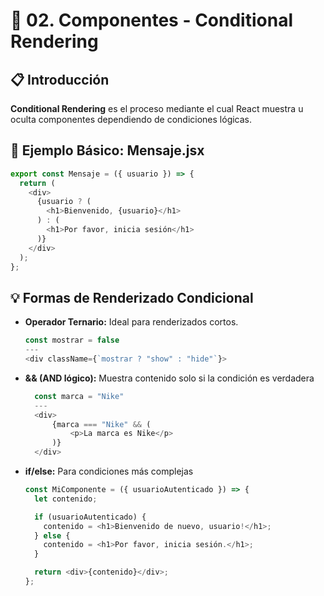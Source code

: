 # 🚀 02. Componentes - Conditional Rendering

## 📋 Introducción

**Conditional Rendering** es el proceso mediante el cual React muestra u oculta componentes dependiendo de condiciones lógicas.

## 🧩 Ejemplo Básico: Mensaje.jsx

```js
export const Mensaje = ({ usuario }) => {
  return (
    <div>
      {usuario ? (
        <h1>Bienvenido, {usuario}</h1>
      ) : (
        <h1>Por favor, inicia sesión</h1>
      )}
    </div>
  );
};
```

## 💡 Formas de Renderizado Condicional

- **Operador Ternario:** Ideal para renderizados cortos.
  ```js
  const mostrar = false
  ---
  <div className={`mostrar ? "show" : "hide"`}>
  ```
- **&& (AND lógico):** Muestra contenido solo si la condición es verdadera
  ```js
    const marca = "Nike"
    ---
    <div>
        {marca === "Nike" && (
            <p>La marca es Nike</p>
        )}
    </div>
  ```
- **if/else:** Para condiciones más complejas

  ```js
  const MiComponente = ({ usuarioAutenticado }) => {
    let contenido;

    if (usuarioAutenticado) {
      contenido = <h1>Bienvenido de nuevo, usuario!</h1>;
    } else {
      contenido = <h1>Por favor, inicia sesión.</h1>;
    }

    return <div>{contenido}</div>;
  };
  ```
